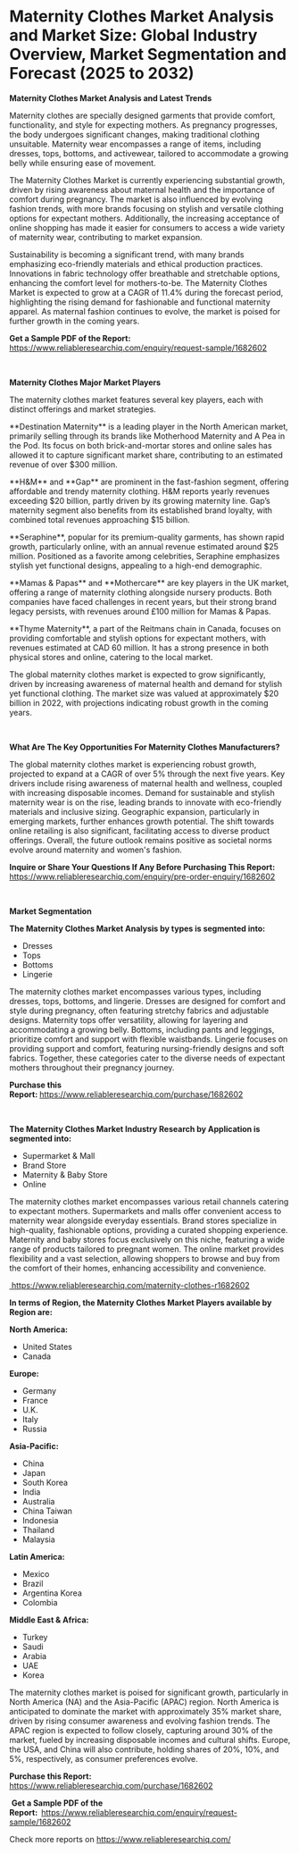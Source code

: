 <p><h1>Maternity Clothes Market Analysis and Market Size: Global Industry Overview, Market Segmentation and Forecast (2025 to 2032)</h1></p><p><strong>Maternity Clothes Market Analysis and Latest Trends</strong></p>
<p><p>Maternity clothes are specially designed garments that provide comfort, functionality, and style for expecting mothers. As pregnancy progresses, the body undergoes significant changes, making traditional clothing unsuitable. Maternity wear encompasses a range of items, including dresses, tops, bottoms, and activewear, tailored to accommodate a growing belly while ensuring ease of movement.</p><p>The Maternity Clothes Market is currently experiencing substantial growth, driven by rising awareness about maternal health and the importance of comfort during pregnancy. The market is also influenced by evolving fashion trends, with more brands focusing on stylish and versatile clothing options for expectant mothers. Additionally, the increasing acceptance of online shopping has made it easier for consumers to access a wide variety of maternity wear, contributing to market expansion.</p><p>Sustainability is becoming a significant trend, with many brands emphasizing eco-friendly materials and ethical production practices. Innovations in fabric technology offer breathable and stretchable options, enhancing the comfort level for mothers-to-be. The Maternity Clothes Market is expected to grow at a CAGR of 11.4% during the forecast period, highlighting the rising demand for fashionable and functional maternity apparel. As maternal fashion continues to evolve, the market is poised for further growth in the coming years.</p></p>
<p><strong>Get a Sample PDF of the Report:&nbsp;</strong> <a href="https://www.reliableresearchiq.com/enquiry/request-sample/1682602?utm_campaign=1834&utm_medium=2&utm_source=Github&utm_content=ia&utm_term=05022025&utm_id=maternity-clothes">https://www.reliableresearchiq.com/enquiry/request-sample/1682602</a></p>
<p>&nbsp;</p>
<p><strong>Maternity Clothes Major Market Players</strong></p>
<p><p>The maternity clothes market features several key players, each with distinct offerings and market strategies. </p><p>**Destination Maternity** is a leading player in the North American market, primarily selling through its brands like Motherhood Maternity and A Pea in the Pod. Its focus on both brick-and-mortar stores and online sales has allowed it to capture significant market share, contributing to an estimated revenue of over $300 million.</p><p>**H&M** and **Gap** are prominent in the fast-fashion segment, offering affordable and trendy maternity clothing. H&M reports yearly revenues exceeding $20 billion, partly driven by its growing maternity line. Gap’s maternity segment also benefits from its established brand loyalty, with combined total revenues approaching $15 billion.</p><p>**Seraphine**, popular for its premium-quality garments, has shown rapid growth, particularly online, with an annual revenue estimated around $25 million. Positioned as a favorite among celebrities, Seraphine emphasizes stylish yet functional designs, appealing to a high-end demographic.</p><p>**Mamas & Papas** and **Mothercare** are key players in the UK market, offering a range of maternity clothing alongside nursery products. Both companies have faced challenges in recent years, but their strong brand legacy persists, with revenues around £100 million for Mamas & Papas.</p><p>**Thyme Maternity**, a part of the Reitmans chain in Canada, focuses on providing comfortable and stylish options for expectant mothers, with revenues estimated at CAD 60 million. It has a strong presence in both physical stores and online, catering to the local market.</p><p>The global maternity clothes market is expected to grow significantly, driven by increasing awareness of maternal health and demand for stylish yet functional clothing. The market size was valued at approximately $20 billion in 2022, with projections indicating robust growth in the coming years.</p></p>
<p>&nbsp;</p>
<p><strong>What Are The Key Opportunities For Maternity Clothes Manufacturers?</strong></p>
<p><p>The global maternity clothes market is experiencing robust growth, projected to expand at a CAGR of over 5% through the next five years. Key drivers include rising awareness of maternal health and wellness, coupled with increasing disposable incomes. Demand for sustainable and stylish maternity wear is on the rise, leading brands to innovate with eco-friendly materials and inclusive sizing. Geographic expansion, particularly in emerging markets, further enhances growth potential. The shift towards online retailing is also significant, facilitating access to diverse product offerings. Overall, the future outlook remains positive as societal norms evolve around maternity and women's fashion.</p></p>
<p><strong>Inquire or Share Your Questions If Any Before Purchasing This Report:</strong> <a href="https://www.reliableresearchiq.com/enquiry/pre-order-enquiry/1682602?utm_campaign=1834&utm_medium=2&utm_source=Github&utm_content=ia&utm_term=05022025&utm_id=maternity-clothes">https://www.reliableresearchiq.com/enquiry/pre-order-enquiry/1682602</a></p>
<p>&nbsp;</p>
<p><strong>Market Segmentation</strong></p>
<p><strong>The Maternity Clothes Market Analysis by types is segmented into:</strong></p>
<p><ul><li>Dresses</li><li>Tops</li><li>Bottoms</li><li>Lingerie</li></ul></p>
<p><p>The maternity clothes market encompasses various types, including dresses, tops, bottoms, and lingerie. Dresses are designed for comfort and style during pregnancy, often featuring stretchy fabrics and adjustable designs. Maternity tops offer versatility, allowing for layering and accommodating a growing belly. Bottoms, including pants and leggings, prioritize comfort and support with flexible waistbands. Lingerie focuses on providing support and comfort, featuring nursing-friendly designs and soft fabrics. Together, these categories cater to the diverse needs of expectant mothers throughout their pregnancy journey.</p></p>
<p><strong>Purchase this Report:&nbsp;</strong><a href="https://www.reliableresearchiq.com/purchase/1682602?utm_campaign=1834&utm_medium=2&utm_source=Github&utm_content=ia&utm_term=05022025&utm_id=maternity-clothes">https://www.reliableresearchiq.com/purchase/1682602</a></p>
<p>&nbsp;</p>
<p><strong>The Maternity Clothes Market Industry Research by Application is segmented into:</strong></p>
<p><ul><li>Supermarket & Mall</li><li>Brand Store</li><li>Maternity & Baby Store</li><li>Online</li></ul></p>
<p><p>The maternity clothes market encompasses various retail channels catering to expectant mothers. Supermarkets and malls offer convenient access to maternity wear alongside everyday essentials. Brand stores specialize in high-quality, fashionable options, providing a curated shopping experience. Maternity and baby stores focus exclusively on this niche, featuring a wide range of products tailored to pregnant women. The online market provides flexibility and a vast selection, allowing shoppers to browse and buy from the comfort of their homes, enhancing accessibility and convenience.</p></p>
<p><a href="https://www.reliableresearchiq.com/maternity-clothes-r1682602?utm_campaign=1834&utm_medium=2&utm_source=Github&utm_content=ia&utm_term=05022025&utm_id=maternity-clothes">&nbsp;https://www.reliableresearchiq.com/maternity-clothes-r1682602</a></p>
<p><strong>In terms of Region, the Maternity Clothes Market Players available by Region are:</strong></p>
<p>
    <p> <strong> North America: </strong>
        <ul>
            <li>United States</li>
            <li>Canada</li>
        </ul>
        </p> 
    <p> <strong> Europe: </strong>
        <ul>
            <li>Germany</li>
            <li>France</li>
            <li>U.K.</li>
            <li>Italy</li>
            <li>Russia</li>
        </ul>
        </p> 
    <p> <strong> Asia-Pacific: </strong>
        <ul>
            <li>China</li>
            <li>Japan</li>
            <li>South Korea</li>
            <li>India</li>
            <li>Australia</li>
            <li>China Taiwan</li>
            <li>Indonesia</li>
            <li>Thailand</li>
            <li>Malaysia</li>
        </ul>
        </p> 
    <p> <strong> Latin America: </strong>
        <ul>
            <li>Mexico</li>
            <li>Brazil</li>
            <li>Argentina Korea</li>
            <li>Colombia</li>
        </ul>
        </p> 
    <p> <strong> Middle East & Africa: </strong>
        <ul>
            <li>Turkey</li>
            <li>Saudi</li>
            <li>Arabia</li>
            <li>UAE</li>
            <li>Korea</li>
        </ul>
    </p>
    </p>
<p><p>The maternity clothes market is poised for significant growth, particularly in North America (NA) and the Asia-Pacific (APAC) region. North America is anticipated to dominate the market with approximately 35% market share, driven by rising consumer awareness and evolving fashion trends. The APAC region is expected to follow closely, capturing around 30% of the market, fueled by increasing disposable incomes and cultural shifts. Europe, the USA, and China will also contribute, holding shares of 20%, 10%, and 5%, respectively, as consumer preferences evolve.</p></p>
<p><strong>Purchase this Report: </strong><a href="https://www.reliableresearchiq.com/purchase/1682602?utm_campaign=1834&utm_medium=2&utm_source=Github&utm_content=ia&utm_term=05022025&utm_id=maternity-clothes">https://www.reliableresearchiq.com/purchase/1682602</a></p>
<p>&nbsp;<strong>Get a Sample PDF of the Report:&nbsp;&nbsp;</strong><a href="https://www.reliableresearchiq.com/enquiry/request-sample/1682602?utm_campaign=1834&utm_medium=2&utm_source=Github&utm_content=ia&utm_term=05022025&utm_id=maternity-clothes">https://www.reliableresearchiq.com/enquiry/request-sample/1682602</a></p>
<p><strong></strong></p>
<p>Check more reports on <a href="https://www.reliableresearchiq.com/?utm_campaign=1834&utm_medium=2&utm_source=Github&utm_content=ia&utm_term=05022025&utm_id=maternity-clothes">https://www.reliableresearchiq.com/</a></p>